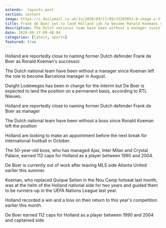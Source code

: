 ```yaml
---
extends: _layouts.post
section: content
image: https://i.dailymail.co.uk/1s/2020/09/17/09/33293052-0-image-a-37_1600332149306.jpg 
title: Frank de Boer set to land Holland job to become Ronald Koemans successor 
description: The Dutch national team have been without a manager since Koeman left the role to become Barcelona manager in August. Dwight Lodeweges has been in charge for the interim. 
date: 2020-09-17-09-48-04 
categories: [latest, sports] 
featured: true 
--- 
```

Holland are reportedly close to naming former Dutch defender Frank de Boer as Ronald Koeman's successor.

The Dutch national team have been without a manager since Koeman left the role to become Barcelona manager in August. 

Dwight Lodeweges has been in charge for the interim but De Boer is expected to land the position on a permanent basis, according to RTL Nieuws. 

Holland are reportedly close to naming former Dutch defender Frank de Boer as manager

The Dutch national team have been without a boss since Ronald Koeman left the position

Holland are looking to make an appointment before the next break for international football in October.

The 50-year-old boss, who has managed Ajax, Inter Milan and Crystal Palace, earned 112 caps for Holland as a player between 1990 and 2004.

De Boer is currently out of work after leaving MLS side Atlanta United earlier this summer.

Koeman, who replaced Quique Setien in the Nou Camp hotseat last month, was at the helm of the Holland national side for two years and guided them to be runners-up in the UEFA Nations League last year.

Holland recorded a win and a loss on their return to this year's competition earlier this month. 

De Boer earned 112 caps for Holland as a player between 1990 and 2004 and captained side

